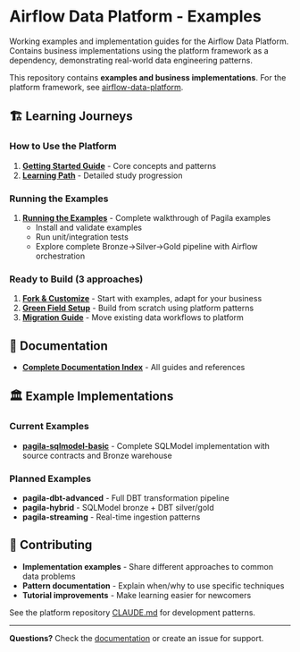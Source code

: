 # Airflow Data Platform - Examples

Working examples and implementation guides for the Airflow Data Platform. Contains business implementations using the platform framework as a dependency, demonstrating real-world data engineering patterns.

This repository contains **examples and business implementations**. For the platform framework, see [airflow-data-platform](https://github.com/Troubladore/airflow-data-platform).

## 🏗️ Learning Journeys

### **How to Use the Platform**
1. **[Getting Started Guide](docs/getting-started.md)** - Core concepts and patterns
2. **[Learning Path](docs/learning-path.md)** - Detailed study progression

### **Running the Examples**
1. **[Running the Examples](docs/running-examples.md)** - Complete walkthrough of Pagila examples
   - Install and validate examples
   - Run unit/integration tests
   - Explore complete Bronze→Silver→Gold pipeline with Airflow orchestration

### **Ready to Build** (3 approaches)
1. **[Fork & Customize](docs/implementation-guide.md)** - Start with examples, adapt for your business
2. **[Green Field Setup](docs/business-setup-patterns.md)** - Build from scratch using platform patterns
3. **[Migration Guide](docs/migration-guide.md)** - Move existing data workflows to platform

## 📖 Documentation

- **[Complete Documentation Index](docs/index.md)** - All guides and references

## 🏛️ Example Implementations

### **Current Examples**
- **[pagila-sqlmodel-basic](pagila-implementations/pagila-sqlmodel-basic/)** - Complete SQLModel implementation with source contracts and Bronze warehouse

### **Planned Examples**
- **pagila-dbt-advanced** - Full DBT transformation pipeline
- **pagila-hybrid** - SQLModel bronze + DBT silver/gold
- **pagila-streaming** - Real-time ingestion patterns

## 🤝 Contributing

- **Implementation examples** - Share different approaches to common data problems
- **Pattern documentation** - Explain when/why to use specific techniques
- **Tutorial improvements** - Make learning easier for newcomers

See the platform repository [CLAUDE.md](https://github.com/Troubladore/airflow-data-platform/blob/main/CLAUDE.md) for development patterns.

---

**Questions?** Check the [documentation](docs/) or create an issue for support.